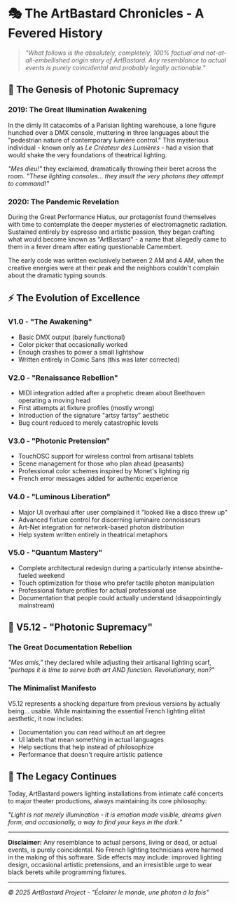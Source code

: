 # 🎭 **The ArtBastard Chronicles** - A Fevered History

> *"What follows is the absolutely, completely, 100% factual and not-at-all-embellished origin story of ArtBastard. Any resemblance to actual events is purely coincidental and probably legally actionable."*

## 🌌 **The Genesis of Photonic Supremacy**

### **2019: The Great Illumination Awakening**
In the dimly lit catacombs of a Parisian lighting warehouse, a lone figure hunched over a DMX console, muttering in three languages about the "pedestrian nature of contemporary lumière control." This mysterious individual - known only as *Le Créateur des Lumières* - had a vision that would shake the very foundations of theatrical lighting.

*"Mes dieu!"* they exclaimed, dramatically throwing their beret across the room. *"These lighting consoles... they insult the very photons they attempt to command!"*

### **2020: The Pandemic Revelation** 
During the Great Performance Hiatus, our protagonist found themselves with time to contemplate the deeper mysteries of electromagnetic radiation. Sustained entirely by espresso and artistic passion, they began crafting what would become known as "ArtBastard" - a name that allegedly came to them in a fever dream after eating questionable Camembert.

The early code was written exclusively between 2 AM and 4 AM, when the creative energies were at their peak and the neighbors couldn't complain about the dramatic typing sounds.

## ⚡ **The Evolution of Excellence**

### **V1.0 - "The Awakening"**
- Basic DMX output (barely functional)
- Color picker that occasionally worked
- Enough crashes to power a small lightshow
- Written entirely in Comic Sans (this was later corrected)

### **V2.0 - "Renaissance Rebellion"** 
- MIDI integration added after a prophetic dream about Beethoven operating a moving head
- First attempts at fixture profiles (mostly wrong)
- Introduction of the signature "artsy fartsy" aesthetic
- Bug count reduced to merely catastrophic levels

### **V3.0 - "Photonic Pretension"**
- TouchOSC support for wireless control from artisanal tablets
- Scene management for those who plan ahead (peasants)
- Professional color schemes inspired by Monet's lighting rig
- French error messages added for authentic experience

### **V4.0 - "Luminous Liberation"**
- Major UI overhaul after user complained it "looked like a disco threw up"
- Advanced fixture control for discerning luminaire connoisseurs
- Art-Net integration for network-based photon distribution
- Help system written entirely in theatrical metaphors

### **V5.0 - "Quantum Mastery"**
- Complete architectural redesign during a particularly intense absinthe-fueled weekend
- Touch optimization for those who prefer tactile photon manipulation
- Professional fixture profiles for actual professional use
- Documentation that people could actually understand (disappointingly mainstream)

## 🎪 **V5.12 - "Photonic Supremacy"**

### **The Great Documentation Rebellion**
*"Mes amis,"* they declared while adjusting their artisanal lighting scarf, *"perhaps it is time to serve both art AND function. Revolutionary, non?"*

### **The Minimalist Manifesto**
V5.12 represents a shocking departure from previous versions by actually being... usable. While maintaining the essential French lighting elitist aesthetic, it now includes:

- Documentation you can read without an art degree
- UI labels that mean something in actual languages
- Help sections that help instead of philosophize
- Performance that doesn't require artistic patience

## 🌈 **The Legacy Continues**

Today, ArtBastard powers lighting installations from intimate café concerts to major theater productions, always maintaining its core philosophy: 

*"Light is not merely illumination - it is emotion made visible, dreams given form, and occasionally, a way to find your keys in the dark."*

---

**Disclaimer:** Any resemblance to actual persons, living or dead, or actual events, is purely coincidental. No French lighting technicians were harmed in the making of this software. Side effects may include: improved lighting design, occasional artistic pretensions, and an irresistible urge to wear black berets while programming fixtures.

---
*© 2025 ArtBastard Project - "Éclairer le monde, une photon à la fois"*